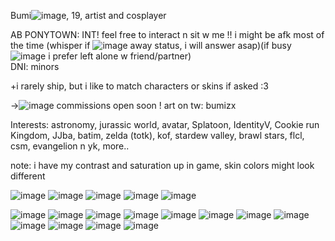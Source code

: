
Bumi![image](https://github.com/user-attachments/assets/35608b74-9b41-4d43-ae49-bf248dc0d8ed), 19, artist and cosplayer 



AB PONYTOWN: INT! feel free to interact n sit w me !! i might be afk most of the time (whisper if ![image](https://github.com/user-attachments/assets/f3a7733f-051a-4768-a1ac-dcfe1e503c0d)
away status, i will answer asap)(if busy![image](https://github.com/user-attachments/assets/ba0c7a3f-289a-48dc-af4e-f498861adb13)
 i prefer left alone w friend/partner)         
 DNI: minors
 
+i rarely ship, but i like to match characters or skins if asked :3 


->![image](https://github.com/user-attachments/assets/ba4d8cbd-1a55-4023-bc25-3389a1ecde37) commissions open soon ! art on tw: bumizx

Interests: astronomy, jurassic world, avatar, Splatoon, IdentityV, Cookie run Kingdom, JJba, batim, zelda (totk), kof, stardew valley, brawl stars, flcl, csm, evangelion n yk, more..

note: i have my contrast and saturation up in game, skin colors might look different



![image](https://github.com/user-attachments/assets/e7562fed-bb98-453d-bd9e-3765baed85a4) ![image](https://github.com/user-attachments/assets/7ae3eb24-3ca0-4363-ad3b-9eaa09c5ef84) ![image](https://github.com/user-attachments/assets/dc359d59-4923-4e6d-b4ce-e648641925d8) ![image](https://github.com/user-attachments/assets/7bda8bc4-3f05-4902-83f9-a8891ce8b3a1) ![image](https://github.com/user-attachments/assets/043d1804-9840-46c7-827c-c8a80a4b9ea8)









![image](https://github.com/user-attachments/assets/c8a7a218-79e8-4074-8659-7e47fea89136)
![image](https://github.com/user-attachments/assets/97fc14e6-78f8-4046-a4cc-f398c58e1f40) ![image](https://github.com/user-attachments/assets/ceddf24a-2c96-4d1e-9fd7-2c074b78c5d1) ![image](https://github.com/user-attachments/assets/f30b05f8-327f-473d-9cba-79c0a6318663)
 ![image](https://github.com/user-attachments/assets/9d4052dd-284c-4151-8358-e56aa51db8ad) ![image](https://github.com/user-attachments/assets/364848cb-ce2e-4528-b6cf-71ef7f42e96d) ![image](https://github.com/user-attachments/assets/2100a757-a878-4f3a-8008-b794ce4ee4f8) ![image](https://github.com/user-attachments/assets/57b2f3a5-c7d3-45f5-ad31-3860d4ff1480) ![image](https://github.com/user-attachments/assets/b1c90d0e-10da-41d7-8b1c-4da67499c3e2) ![image](https://github.com/user-attachments/assets/94f8d559-75ce-44b4-a249-e240bf181003) ![image](https://github.com/user-attachments/assets/7889a9c1-0f92-4d1b-8fed-74dc8b551aa7) ![image](https://github.com/user-attachments/assets/9db152a2-f438-4721-a33b-c18d8b7be4ce)







